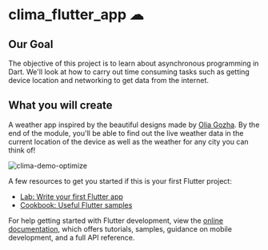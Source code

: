 # clima_flutter_app ☁

## Our Goal
The objective of this project is to learn about asynchronous programming in Dart. We'll look at how to carry out time consuming tasks such as getting device location and networking to get data from the internet.
 
## What you will create
A weather app inspired by the beautiful designs made by [Olia Gozha](https://dribbble.com/shots/4663154-). By the end of the module, you'll be able to find out the live weather data in the current location of the device as well as the weather for any city you can think of!

![clima-demo-optimize](https://github.com/hinaabbaskhan/clima-flutter-app/assets/47082795/e1aa2cb2-93c0-44f1-84fc-d7ebfcb50104)

A few resources to get you started if this is your first Flutter project:

- [Lab: Write your first Flutter app](https://docs.flutter.dev/get-started/codelab)
- [Cookbook: Useful Flutter samples](https://docs.flutter.dev/cookbook)

For help getting started with Flutter development, view the
[online documentation](https://docs.flutter.dev/), which offers tutorials,
samples, guidance on mobile development, and a full API reference.
